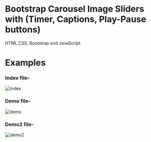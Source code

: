# Bootstrap Carousel Image Sliders with (Timer, Captions, Play-Pause buttons)

HTML,CSS, Bootstrap and JavaScript

# Examples

### Index file-
![index](https://user-images.githubusercontent.com/13760714/41312030-09529a58-6e54-11e8-9d77-2793257f1cb9.gif)

### Demo file-
![demo](https://user-images.githubusercontent.com/13760714/41312092-354e426a-6e54-11e8-8111-10310c8b3983.gif)

### Demo2 file-

![demo2](https://user-images.githubusercontent.com/13760714/41312137-52e98c12-6e54-11e8-8e47-d7fb8efd5278.gif)
